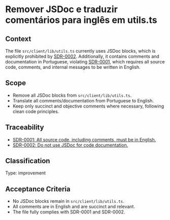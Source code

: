 # Remover JSDoc e traduzir comentários para inglês em utils.ts

## Context

The file `src/client/lib/utils.ts` currently uses JSDoc blocks, which is explicitly prohibited by [SDR-0002](../../../../docs/sdr/SDR-0002-Nao-utilizar-JSDocs.md). Additionally, it contains comments and documentation in Portuguese, violating [SDR-0001](../../../../docs/sdr/SDR-0001-Codigo-Fonte-Em-Ingles.md), which requires all source code, comments, and internal messages to be written in English.

## Scope

- Remove all JSDoc blocks from `src/client/lib/utils.ts`.
- Translate all comments/documentation from Portuguese to English.
- Keep only succinct and objective comments where necessary, following clean code principles.

## Traceability

- [SDR-0001: All source code, including comments, must be in English.](../../../../docs/sdr/SDR-0001-Codigo-Fonte-Em-Ingles.md)
- [SDR-0002: Do not use JSDoc for code documentation.](../../../../docs/sdr/SDR-0002-Nao-utilizar-JSDocs.md)

## Classification

Type: improvement

## Acceptance Criteria

- No JSDoc blocks remain in `src/client/lib/utils.ts`.
- All comments are in English and are succinct and relevant.
- The file fully complies with SDR-0001 and SDR-0002.